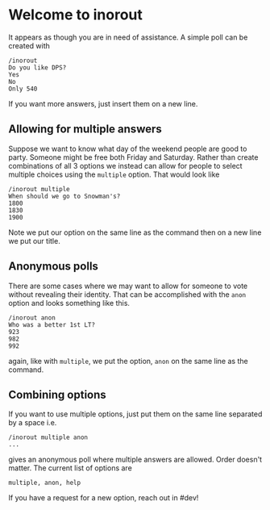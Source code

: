 # Welcome to inorout
It appears as though you are in need of assistance.  A simple poll can be created
with
```
/inorout
Do you like DPS?
Yes
No
Only 540
```
If you want more answers, just insert them on a new line.

## Allowing for multiple answers
Suppose we want to know what day of the weekend people are good to party. Someone
might be free both Friday and Saturday.  Rather than create combinations of all 3 options
we instead can allow for people to select multiple choices using the `multiple` option.  That would look like
```
/inorout multiple
When should we go to Snowman's?
1800
1830
1900
```
Note we put our option on the same line as the command then on a new line we put our title.

##  Anonymous polls
There are some cases where we may want to allow for someone to vote without
revealing their identity. That can be accomplished with the `anon` option and
looks something like this.
```
/inorout anon
Who was a better 1st LT?
923
982
992
```
again, like with `multiple`, we put the option, `anon` on the same line as the command.

## Combining options
If you want to use multiple options, just put them on the same line separated by a space
i.e.
```
/inorout multiple anon
...
```
gives an anonymous poll where multiple answers are allowed. Order doesn't matter.
The current list of options are
```
multiple, anon, help
```
If you have a request for a new option, reach out in #dev!
